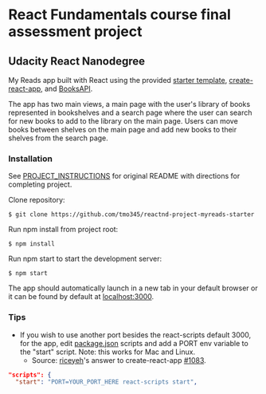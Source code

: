 # React Fundamentals course final assessment project
## Udacity React Nanodegree
My Reads app built with React using the provided [starter template](https://github.com/udacity/reactnd-project-myreads-starter), [create-react-app](https://github.com/facebookincubator/create-react-app), and [BooksAPI](./src/BooksAPI.js).

The app has two main views, a main page with the user's library of books represented in bookshelves and a search page where the user can search for new books to add to the library on the main page. Users can move books between shelves on the main page and add new books to their shelves from the search page.
### Installation
See [PROJECT_INSTRUCTIONS](./PROJECT_INSTRUCTIONS.md) for original README with directions for completing project.

Clone repository:
```
$ git clone https://github.com/tmo345/reactnd-project-myreads-starter
```
Run npm install from project root:
```
$ npm install
```
Run npm start to start the development server:
```
$ npm start
```
The app should automatically launch in a new tab in your default browser or it can be found by default at [localhost:3000](http://localhost:3000).

### Tips
- If you wish to use another port besides the react-scripts default 3000, for the app, edit [package.json](./package.json) scripts and add a PORT env variable to the "start" script. Note: this works for Mac and Linux.
  - Source: [riceyeh](https://github.com/riceyeh)'s answer to create-react-app [#1083](https://github.com/facebookincubator/create-react-app/issues/1083).
```json
"scripts": {
  "start": "PORT=YOUR_PORT_HERE react-scripts start",
```
